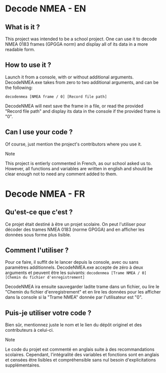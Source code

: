 # Decode NMEA - EN
## What is it ?
This project was intended to be a school project.
One can use it to decode NMEA 0183 frames (GPGGA norm) and display all of its data in a more readable form.
## How to use it ?
Launch it from a console, with or without additional arguments.
DecodeNMEA.exe takes from zero to two additional arguments, and can be the following:

`decodenmea [NMEA frame / 0] [Record file path]`

DecodeNMEA will next save the frame in a file, or read the provided "Record file path" and display its data in the console if the provided frame is "0".
## Can I use your code ?
Of course, just mention the project's contributors where you use it.

> [!NOTE]
> This project is entierly commented in French, as our school asked us to. However, all functions and variables are written in english and should be clear enough not to need any comment added to them.

# Decode NMEA - FR
## Qu'est-ce que c'est ?
Ce projet était destiné à être un projet scolaire.
On peut l'utiliser pour décoder des trames NMEA 0183 (norme GPGGA) and en afficher les données sous forme plus lisible.
## Comment l'utiliser ?
Pour ce faire, il suffit de le lancer depuis la console, avec ou sans paramètres additionnels.
DecodeNMEA.exe accepte de zéro à deux arguments et peuvent être les suivants:
`decodenmea [Trame NMEA / 0] [Chemin du fichier d'enregistrement]`

DecodeNMEA ira ensuite sauvegarder ladite trame dans un fichier, ou lire le "Chemin du fichier d'enregistrement" et en lire les données pour les afficher dans la console si la "Trame NMEA" donnée par l'utilisateur est "0".
## Puis-je utiliser votre code ?
Bien sûr, mentionnez juste le nom et le lien du dépôt originel et des contributeurs à celui-ci.

> [!NOTE]
> Le code du projet est commenté en anglais suite à des recommandations scolaires. Cependant, l'intégralité des variables et fonctions sont en anglais et censées être lisibles et compréhensible sans nul besoin d'explicitations supplémentaires.
